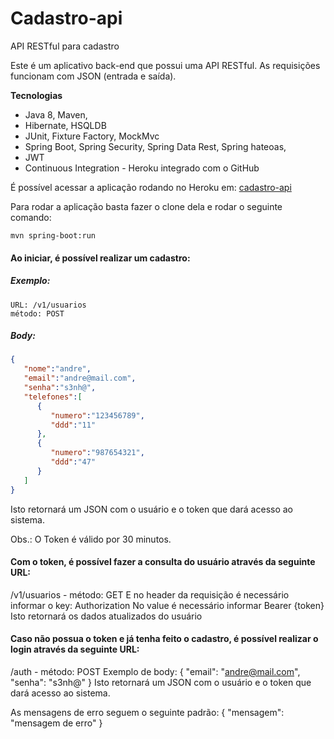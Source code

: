 # Cadastro-api
API RESTful para cadastro

Este é um aplicativo back-end que possui uma API RESTful. As requisições funcionam com JSON (entrada e saída). 

**Tecnologias**
- Java 8, Maven,
- Hibernate, HSQLDB
- JUnit, Fixture Factory, MockMvc
- Spring Boot, Spring Security, Spring Data Rest, Spring hateoas,
- JWT
- Continuous Integration - Heroku integrado com o GitHub

É possível acessar a aplicação rodando no Heroku em:
[cadastro-api](https://cadastro-api.herokuapp.com)

Para rodar a aplicação basta fazer o clone dela e rodar o seguinte comando:
```
mvn spring-boot:run
```

#### Ao iniciar, é possível realizar um cadastro:
##### Exemplo: #####
```
URL: /v1/usuarios
método: POST
```
##### Body: #####
```json
{
   "nome":"andre",
   "email":"andre@mail.com",
   "senha":"s3nh@",
   "telefones":[
      {
         "numero":"123456789",
         "ddd":"11"
      },
      {
         "numero":"987654321",
         "ddd":"47"
      }
   ]
}
```
Isto retornará um JSON com o usuário e o token que dará acesso ao sistema.

Obs.: O Token é válido por 30 minutos.

#### Com o token, é possível fazer a consulta do usuário através da seguinte URL:
/v1/usuarios - método: GET
E no header da requisição é necessário informar o key: Authorization
No value é necessário informar Bearer {token}
Isto retornará os dados atualizados do usuário

#### Caso não possua o token e já tenha feito o cadastro, é possível realizar o login através da seguinte URL:
/auth - método: POST
Exemplo de body:
{ "email": "andre@mail.com", "senha": "s3nh@" }
Isto retornará um JSON com o usuário e o token que dará acesso ao sistema.

As mensagens de erro seguem o seguinte padrão: { "mensagem": "mensagem de erro" }
```
